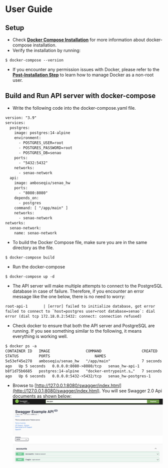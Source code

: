 # User Guide

## Setup 
- Check [**Docker Compose Installation**](https://docs.docker.com/compose/install/) for more information about docker-compose installation.
- Verify the installation by running:
```
$ docker-compose --version
```
- If you encounter any permission issues with Docker, please refer to the [**Post-Installation Step**](https://docs.docker.com/engine/install/linux-postinstall/) to learn how to manage Docker as a non-root user.

## Build and Run API server with docker-compose
- Write the following code into the docker-compose.yaml file.
```
version: "3.9"
services:
  postgres:
    image: postgres:14-alpine
    environment:
      - POSTGRES_USER=root
      - POSTGRES_PASSWORD=root
      - POSTGRES_DB=senao
    ports:
      - "5432:5432"
    networks: 
      - senao-network
  api:
    image: amboseqiu/senao_hw
    ports:
      - "8080:8080"
    depends_on:
      - postgres
    command: [ "/app/main" ]
    networks: 
      - senao-network
networks:
  senao-network:
    name: senao-network
```

- To build the Docker Compose file, make sure you are in the same directory as the file.
```
$ docker-compose build
```

- Run the docker-compose 
```
$ docker-compose up -d
```
- The API server will make multiple attempts to connect to the PostgreSQL database in case of failure. Therefore, if you encounter an error message like the one below, there is no need to worry:  
```
root-api-1       | [error] failed to initialize database, got error failed to connect to `host=postgres user=root database=senao`: dial error (dial tcp 172.18.0.2:5432: connect: connection refused)
```
- Check docker to ensure that both the API server and PostgreSQL are running. If you see something similar to the following, it means everything is working well.
```
$ docker ps -a        
CONTAINER ID   IMAGE                COMMAND                  CREATED         STATUS         PORTS                    NAMES
5e53ef45e278   amboseqiu/senao_hw   "/app/main"              7 seconds ago   Up 5 seconds   0.0.0.0:8080->8080/tcp   senao_hw-api-1
b8f1d75b6685   postgres:14-alpine   "docker-entrypoint.s…"   7 seconds ago   Up 6 seconds   0.0.0.0:5432->5432/tcp   senao_hw-postgres-1
```

- Browse to [http://127.0.0.1:8080/swagger/index.html](http://127.0.0.1:8080/swagger/index.html). You will see Swagger 2.0 Api documents as shown below:
![image info](swagger.png)
